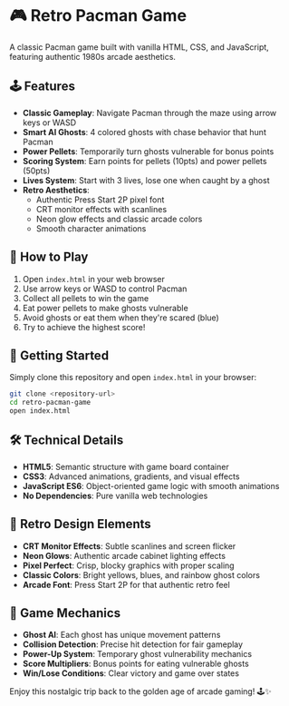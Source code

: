 # 🎮 Retro Pacman Game

A classic Pacman game built with vanilla HTML, CSS, and JavaScript, featuring authentic 1980s arcade aesthetics.

## 🕹️ Features

- **Classic Gameplay**: Navigate Pacman through the maze using arrow keys or WASD
- **Smart AI Ghosts**: 4 colored ghosts with chase behavior that hunt Pacman
- **Power Pellets**: Temporarily turn ghosts vulnerable for bonus points
- **Scoring System**: Earn points for pellets (10pts) and power pellets (50pts)
- **Lives System**: Start with 3 lives, lose one when caught by a ghost
- **Retro Aesthetics**:
  - Authentic Press Start 2P pixel font
  - CRT monitor effects with scanlines
  - Neon glow effects and classic arcade colors
  - Smooth character animations

## 🎯 How to Play

1. Open `index.html` in your web browser
2. Use arrow keys or WASD to control Pacman
3. Collect all pellets to win the game
4. Eat power pellets to make ghosts vulnerable
5. Avoid ghosts or eat them when they're scared (blue)
6. Try to achieve the highest score!

## 🚀 Getting Started

Simply clone this repository and open `index.html` in your browser:

```bash
git clone <repository-url>
cd retro-pacman-game
open index.html
```

## 🛠️ Technical Details

- **HTML5**: Semantic structure with game board container
- **CSS3**: Advanced animations, gradients, and visual effects
- **JavaScript ES6**: Object-oriented game logic with smooth animations
- **No Dependencies**: Pure vanilla web technologies

## 🎨 Retro Design Elements

- **CRT Monitor Effects**: Subtle scanlines and screen flicker
- **Neon Glows**: Authentic arcade cabinet lighting effects
- **Pixel Perfect**: Crisp, blocky graphics with proper scaling
- **Classic Colors**: Bright yellows, blues, and rainbow ghost colors
- **Arcade Font**: Press Start 2P for that authentic retro feel

## 🎵 Game Mechanics

- **Ghost AI**: Each ghost has unique movement patterns
- **Collision Detection**: Precise hit detection for fair gameplay
- **Power-Up System**: Temporary ghost vulnerability mechanics
- **Score Multipliers**: Bonus points for eating vulnerable ghosts
- **Win/Lose Conditions**: Clear victory and game over states

Enjoy this nostalgic trip back to the golden age of arcade gaming! 🕹️✨